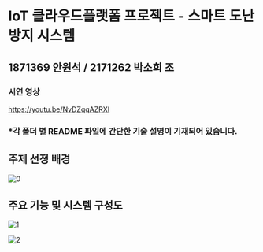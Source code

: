 # IoT 클라우드플랫폼 프로젝트 - 스마트 도난 방지 시스템

## 1871369 안원석 / 2171262 박소희 조

### 시연 영상
https://youtu.be/NvDZqqAZRXI

### *각 폴더 별 README 파일에 간단한 기술 설명이 기재되어 있습니다.

## 주제 선정 배경
![0](https://github.com/MintLocket/IoTCloudPlatform/assets/150128897/a77a2f3b-80b6-41cc-8dda-51e9168c5075)



## 주요 기능 및 시스템 구성도
![1](https://github.com/MintLocket/IoTCloudPlatform/assets/150128897/02f9b4cc-ccbb-42a6-9d5c-080da80d853e)

![2](https://github.com/MintLocket/IoTCloudPlatform/assets/150128897/446d1cb7-1038-4f43-bf88-39559488f5f4)


